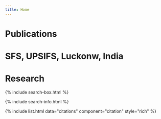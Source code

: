 ```yaml
---
title: Home
---
```


# Publications
# SFS, UPSIFS, Luckonw, India



# <i class="fas fa-microscope"></i>Research


{% include search-box.html %}

{% include search-info.html %}

{% include list.html data="citations" component="citation" style="rich" %}
